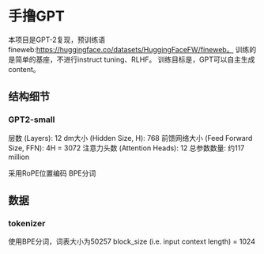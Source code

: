 # 手撸GPT

本项目是GPT-2复现，预训练语fineweb:https://huggingface.co/datasets/HuggingFaceFW/fineweb。
训练的是简单的基座，不进行instruct tuning、RLHF。
训练目标是，GPT可以自主生成content。


## 结构细节

### GPT2-small

层数 (Layers): 12
dm大小 (Hidden Size, H): 768
前馈网络大小 (Feed Forward Size, FFN): 4H = 3072
注意力头数 (Attention Heads): 12
总参数数量: 约117 million


采用RoPE位置编码
BPE分词

## 数据
### tokenizer
使用BPE分词，词表大小为50257
block_size (i.e. input context length) = 1024
